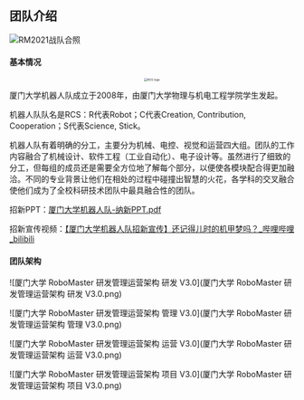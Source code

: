 ## 团队介绍

![RM2021战队合照](RM2021战队合照.jpg)

#### 基本情况

<center><img src="RCS logo.jpg" alt="RCS logo" style="zoom:36%;" /></center>

厦门大学机器人队成立于2008年，由厦门大学物理与机电工程学院学生发起。

机器人队队名是RCS：R代表Robot；C代表Creation, Contribution, Cooperation；S代表Science, Stick。

机器人队有着明确的分工，主要分为机械、电控、视觉和运营四大组。团队的工作内容融合了机械设计、软件工程（工业自动化）、电子设计等。虽然进行了细致的分工，但每组的成员还是需要全方位地了解每个部分，以便使各模块配合得更加融洽。不同的专业背景让他们在相处的过程中碰撞出智慧的火花，各学科的交叉融合使他们成为了全校科研技术团队中最具融合性的团队。

招新PPT：[厦门大学机器人队-纳新PPT.pdf](厦门大学机器人队-纳新PPT.pdf) 

招新宣传视频：[【厦门大学机器人队招新宣传】还记得儿时的机甲梦吗？_哔哩哔哩_bilibili](https://www.bilibili.com/video/BV1sB4y1T7aE)

#### 团队架构

![厦门大学 RoboMaster 研发管理运营架构 研发 V3.0](厦门大学 RoboMaster 研发管理运营架构 研发 V3.0.png)

![厦门大学 RoboMaster 研发管理运营架构 管理 V3.0](厦门大学 RoboMaster 研发管理运营架构 管理 V3.0.png)

![厦门大学 RoboMaster 研发管理运营架构 运营 V3.0](厦门大学 RoboMaster 研发管理运营架构 运营 V3.0.png)

![厦门大学 RoboMaster 研发管理运营架构 项目 V3.0](厦门大学 RoboMaster 研发管理运营架构 项目 V3.0.png)



